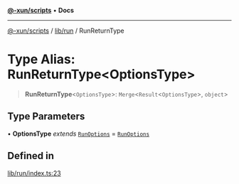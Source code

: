 [**@-xun/scripts**](../../../README.md) • **Docs**

***

[@-xun/scripts](../../../README.md) / [lib/run](../README.md) / RunReturnType

# Type Alias: RunReturnType\<OptionsType\>

> **RunReturnType**\<`OptionsType`\>: `Merge`\<`Result`\<`OptionsType`\>, `object`\>

## Type Parameters

• **OptionsType** *extends* [`RunOptions`](RunOptions.md) = [`RunOptions`](RunOptions.md)

## Defined in

[lib/run/index.ts:23](https://github.com/Xunnamius/xscripts/blob/184c8e10da5407b40476129ff0f6e538d7df3af0/lib/run/index.ts#L23)
